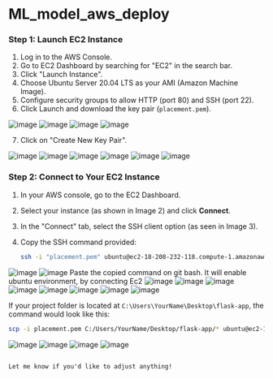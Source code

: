 # ML_model_aws_deploy

### Step 1: Launch EC2 Instance
1. Log in to the AWS Console.
2. Go to EC2 Dashboard by searching for "EC2" in the search bar.
3. Click "Launch Instance".
4. Choose Ubuntu Server 20.04 LTS as your AMI (Amazon Machine Image).
5. Configure security groups to allow HTTP (port 80) and SSH (port 22).
6. Click Launch and download the key pair (`placement.pem`).

![image](https://github.com/user-attachments/assets/22c2346f-370c-4689-beca-4888685dc88d)
![image](https://github.com/user-attachments/assets/d3bdbf85-4f24-4f36-a31d-0cb76edff10a)
![image](https://github.com/user-attachments/assets/ba3423a4-5c91-407c-aa6c-efcc61caa3c6)
![image](https://github.com/user-attachments/assets/a38259ed-084e-4979-a2bd-454eefeb6dfa)

7. Click on "Create New Key Pair".

![image](https://github.com/user-attachments/assets/620cf2d8-5150-44b1-9691-f8608f7a58e0)
![image](https://github.com/user-attachments/assets/307db7f0-7aff-44c0-bc6a-5870852ef9cc)
![image](https://github.com/user-attachments/assets/86dd566b-b368-49b8-858b-8fe3e5438c4a)
![image](https://github.com/user-attachments/assets/e7901609-c36d-4849-af33-2b9423044a04)
![image](https://github.com/user-attachments/assets/520c47b2-4005-4417-8dfa-09718897152d)
![image](https://github.com/user-attachments/assets/f2f6a630-6d98-4f87-bae3-91131e0fbd0d)

### Step 2: Connect to Your EC2 Instance
1. In your AWS console, go to the EC2 Dashboard.
2. Select your instance (as shown in Image 2) and click **Connect**.
3. In the "Connect" tab, select the SSH client option (as seen in Image 3).
4. Copy the SSH command provided:
   
   ```bash
   ssh -i "placement.pem" ubuntu@ec2-18-208-232-118.compute-1.amazonaws.com
   ```

![image](https://github.com/user-attachments/assets/1985c7e0-dbc1-4096-8a2c-82dbda032362)
![image](https://github.com/user-attachments/assets/df70c808-cabb-468f-be22-99d648b643ce)
Paste the copied command on git bash. It will enable ubuntu environment, by connecting Ec2 
![image](https://github.com/user-attachments/assets/c9294d40-10a5-4cef-8861-8267338fda10)
![image](https://github.com/user-attachments/assets/16c2f65a-ae2a-4aed-80a5-ff16b61b6d08)
![image](https://github.com/user-attachments/assets/5f727f1a-27d2-48a1-9b23-f38c1e6e2ce5)
![image](https://github.com/user-attachments/assets/451a88e8-b4f0-474e-9450-5677de955257)
![image](https://github.com/user-attachments/assets/603209db-0282-4dd8-9059-d9dc08050293)
![image](https://github.com/user-attachments/assets/6583c4ea-b257-498a-8759-47dc8c23b4f9)
![image](https://github.com/user-attachments/assets/df4ac47c-46db-4dc4-9871-f223b07c8790)
![image](https://github.com/user-attachments/assets/b1630b93-ff40-49d2-abde-d043b2013e1c)

If your project folder is located at `C:\Users\YourName\Desktop\flask-app`, the command would look like this:

```bash
scp -i placement.pem C:/Users/YourName/Desktop/flask-app/* ubuntu@ec2-18-208-232-118.compute-1.amazonaws.com:/home/ubuntu/flask-app/
```

![image](https://github.com/user-attachments/assets/8e06702d-1e07-42b4-8350-0c166d19fe4c)
![image](https://github.com/user-attachments/assets/7dc42364-8413-497d-88a3-ad9c4b6eb92e)
![image](https://github.com/user-attachments/assets/150c9f81-aedd-4f01-b453-cc4e1139152f)
![image](https://github.com/user-attachments/assets/ad1b83e9-5731-4422-8d47-5e5745fa5f05)
```

Let me know if you'd like to adjust anything!
